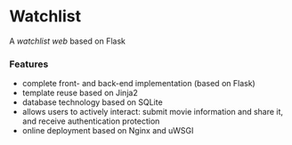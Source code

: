 # Watchlist
A *watchlist web* based on Flask

### Features

- complete front- and back-end implementation (based on Flask)
- template reuse based on Jinja2
- database technology based on SQLite
- allows users to actively interact: submit movie information and share it, and receive authentication protection
- online deployment based on Nginx and uWSGI